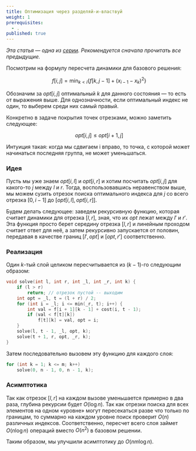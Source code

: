 ```yaml
---
title: Оптимизация через разделяй-и-властвуй
weight: 1
prerequisites:
  - .
published: true
---
```


*Эта статья — одна из [серии](../). Рекомендуется сначала прочитать все предыдущие.*

Посмотрим на формулу пересчета динамики для базового решения:

$$
f[i, j] = \min_{k < i} \{f[k, j-1] + (x_{i-1}-x_k)^2 \}
$$

Обозначим за $opt[i, j]$ оптимальный $k$ для данного состояния — то есть  от выражения выше. Для однозначности, если оптимальный индекс не один, то выберем среди них самый правый.

Конкретно в задаче покрытия точек отрезками, можно заметить следующее:

$$
opt[i, j] \leq opt[i+1, j]
$$

Интуиция такая: когда мы сдвигаем i вправо, то точка, с которой может начинаться последняя группа, не может уменьшаться.

### Идея

Пусть мы уже знаем $opt[i, l]$ и $opt[i, r]$ и хотим посчитать $opt[i, j]$ для какого-то $j$ между $l$ и $r$. Тогда, воспользовавшись неравенством выше, мы можем сузить отрезок поиска оптимального индекса для $j$ со всего отрезка $[0, i-1]$ до $[opt[i, l], opt[i, r]]$.

Будем делать следующее: заведем рекурсивную функцию, которая считает динамики для отрезка $[l, r]$, зная, что их $opt$ лежат между $l'$ и $r'$. Эта функция просто берет середину отрезка $[l, r]$ и линейным проходом считает ответ для неё, а затем рекурсивно запускается от половин, передавая в качестве границ $[l', opt]$ и $[opt, r']$ соответственно.

### Реализация

Один $k$-тый слой целиком пересчитывается из $(k-1)$-го следующим образом:

```c++
void solve(int l, int r, int _l, int _r, int k) {
    if (l > r)
        return; // отрезок пустой -- выходим
    int opt = _l, t = (l + r) / 2;
    for (int i = _l; i <= min(_r, t); i++) { 
        int val = f[i + 1][k - 1] + cost(i, t - 1);
        if (val < f[t][k])
            f[t][k] = val, opt = i;
    }
    solve(l, t - 1, _l, opt, k);
    solve(t + 1, r, opt, _r, k);
}
```

Затем последовательно вызовем эту функцию для каждого слоя:

```c++
for (int k = 1; k <= m; k++)
    solve(0, n - 1, 0, n - 1, k);
```

### Асимптотика

Так как отрезок $[l, r]$ на каждом вызове уменьшается примерно в два раза, глубина рекурсии будет $O(\log n)$. Так как отрезки поиска для всех элементов на одном «уровне» могут пересекаться разве что только по границам, то суммарно на каждом уровне поиск проверит $O(n)$ различных индексов. Соответственно, пересчет всего слоя займет $O(n \log n)$ операций вместо $O(n^2)$ в базовом решении.

Таким образом, мы улучшили асимптотику до $O(n m \log n)$.
